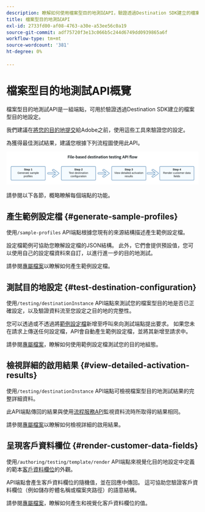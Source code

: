 ```yaml
---
description: 瞭解如何使用檔案型目的地測試API，驗證透過Destination SDK建立的檔案型目的地設定。
title: 檔案型目的地測試API
exl-id: 2733fd00-af08-4763-a30e-a53ee56c0a19
source-git-commit: adf75720f3e13c066b5c244d6749dd0939865a6f
workflow-type: tm+mt
source-wordcount: '381'
ht-degree: 0%

---
```



# 檔案型目的地測試API概覽

檔案型目的地測試API是一組端點，可用於驗證透過Destination SDK建立的檔案型目的地設定。

我們建議在[將您的目的地提交](../../guides/submit-destination.md)給Adobe之前，使用這些工具來驗證您的設定。

為獲得最佳測試結果，建議您根據下列流程圖使用此API。

![顯示建議的目的地測試流程的圖表](../../assets/testing-api/batch-destinations/file-based-testing-flow.png)

請參閱以下各節，概略瞭解每個端點的功能。

## 產生範例設定檔 {#generate-sample-profiles}

使用`/sample-profiles` API端點根據您現有的來源結構描述產生範例設定檔。

設定檔範例可協助您瞭解設定檔的JSON結構。 此外，它們會提供預設值，您可以使用自己的設定檔資料來自訂，以進行進一步的目的地測試。

請參閱[專屬檔案](file-based-sample-profile-generation-api.md)以瞭解如何產生範例設定檔。

## 測試目的地設定 {#test-destination-configuration}

使用`/testing/destinationInstance` API端點來測試您的檔案型目的地是否已正確設定，以及驗證資料流至您設定之目的地的完整性。

您可以透過或不透過將[範例設定檔](file-based-sample-profile-generation-api.md)新增至呼叫來向測試端點提出要求。 如果您未在請求上傳送任何設定檔，API會自動產生範例設定檔，並將其新增至請求中。

請參閱[專屬檔案](file-based-destination-testing-api.md)，瞭解如何使用範例設定檔測試您的目的地組態。

## 檢視詳細的啟用結果 {#view-detailed-activation-results}

使用`/testing/destinationInstance` API端點可檢視檔案型目的地測試結果的完整詳細資料。

此API端點傳回的結果與使用[流程服務API](../../../api/update-destination-dataflows.md)監視資料流時所取得的結果相同。

請參閱[專屬檔案](file-based-destination-results-api.md)以瞭解如何檢視詳細的啟用結果。

## 呈現客戶資料欄位 {#render-customer-data-fields}

使用`/authoring/testing/template/render` API端點來視覺化目的地設定中定義的範本[客戶資料欄位](../../functionality/destination-configuration/customer-data-fields.md)的外觀。

API端點會產生客戶資料欄位的隨機值，並在回應中傳回。 這可協助您驗證客戶資料欄位（例如儲存貯體名稱或檔案夾路徑）的語意結構。

請參閱[專屬檔案](file-based-render-template-api.md)，瞭解如何產生和視覺化客戶資料欄位的值。

